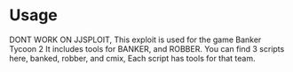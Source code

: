 # Usage
DONT WORK ON JJSPLOIT, This exploit is used for the game Banker Tycoon 2
It includes tools for BANKER, and ROBBER. You can find 3 scripts here, banked, robber, and cmix, Each script has tools for that team.
